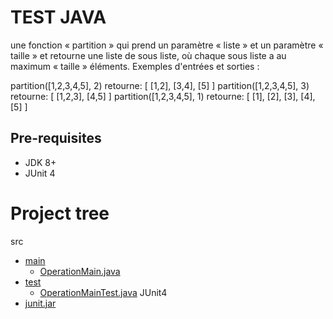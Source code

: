 # TEST JAVA
une fonction « partition » qui prend un paramètre « liste » et un paramètre « taille » et retourne une liste de sous liste, où chaque sous liste a au maximum « taille » éléments.
Exemples d'entrées et sorties : 

partition([1,2,3,4,5], 2) retourne: [ [1,2], [3,4], [5] ]
partition([1,2,3,4,5], 3) retourne: [ [1,2,3], [4,5] ]
partition([1,2,3,4,5], 1) retourne: [ [1], [2], [3], [4], [5] ]

## Pre-requisites
* JDK 8+
* JUnit 4

# Project tree

src
 * [main](src/main)
   * [OperationMain.java](src/main/OperationMain.java)
 * [test](src/test)
   * [OperationMainTest.java](src/test/OperationMainTest.java)
JUnit4
 * [junit.jar](JUnit4/junit.jar)
